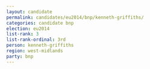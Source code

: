 ```yaml
---
layout: candidate
permalink: candidates/eu2014/bnp/kenneth-griffiths/
categories: candidate bnp
election: eu2014
list-rank: 3
list-rank-ordinal: 3rd
person: kenneth-griffiths
region: west-midlands
party: bnp
---
```

